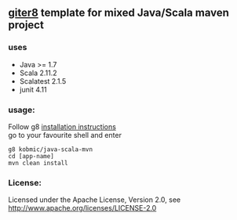 ## [giter8](http://github.com/n8han/giter8) template for mixed Java/Scala maven project

### uses
* Java >= 1.7
* Scala 2.11.2
* Scalatest 2.1.5
* junit 4.11

### usage:
Follow g8 [installation instructions](http://github.com/n8han/giter8#readme)  
go to your favourite shell and enter  

    g8 kobmic/java-scala-mvn
    cd [app-name]
    mvn clean install

### License:
Licensed under the Apache License, Version 2.0, see http://www.apache.org/licenses/LICENSE-2.0
